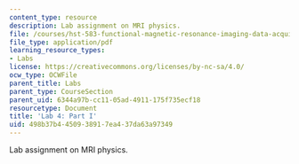 ```yaml
---
content_type: resource
description: Lab assignment on MRI physics.
file: /courses/hst-583-functional-magnetic-resonance-imaging-data-acquisition-and-analysis-fall-2008/498b37b4450938917ea437da63a97349_lab4a.pdf
file_type: application/pdf
learning_resource_types:
- Labs
license: https://creativecommons.org/licenses/by-nc-sa/4.0/
ocw_type: OCWFile
parent_title: Labs
parent_type: CourseSection
parent_uid: 6344a97b-cc11-05ad-4911-175f735ecf18
resourcetype: Document
title: 'Lab 4: Part I'
uid: 498b37b4-4509-3891-7ea4-37da63a97349
---
```

Lab assignment on MRI physics.
